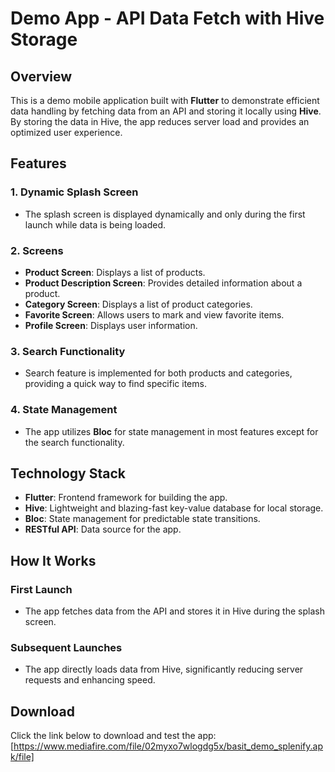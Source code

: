 # Demo App - API Data Fetch with Hive Storage

## Overview
This is a demo mobile application built with **Flutter** to demonstrate efficient data handling by fetching data from an API and storing it locally using **Hive**. By storing the data in Hive, the app reduces server load and provides an optimized user experience.

## Features
### 1. Dynamic Splash Screen
- The splash screen is displayed dynamically and only during the first launch while data is being loaded.

### 2. Screens
- **Product Screen**: Displays a list of products.
- **Product Description Screen**: Provides detailed information about a product.
- **Category Screen**: Displays a list of product categories.
- **Favorite Screen**: Allows users to mark and view favorite items.
- **Profile Screen**: Displays user information.

### 3. Search Functionality
- Search feature is implemented for both products and categories, providing a quick way to find specific items.

### 4. State Management
- The app utilizes **Bloc** for state management in most features except for the search functionality.

## Technology Stack
- **Flutter**: Frontend framework for building the app.
- **Hive**: Lightweight and blazing-fast key-value database for local storage.
- **Bloc**: State management for predictable state transitions.
- **RESTful API**: Data source for the app.

## How It Works
### First Launch
- The app fetches data from the API and stores it in Hive during the splash screen.

### Subsequent Launches
- The app directly loads data from Hive, significantly reducing server requests and enhancing speed.

## Download
Click the link below to download and test the app:  
[https://www.mediafire.com/file/02myxo7wlogdg5x/basit_demo_splenify.apk/file]
